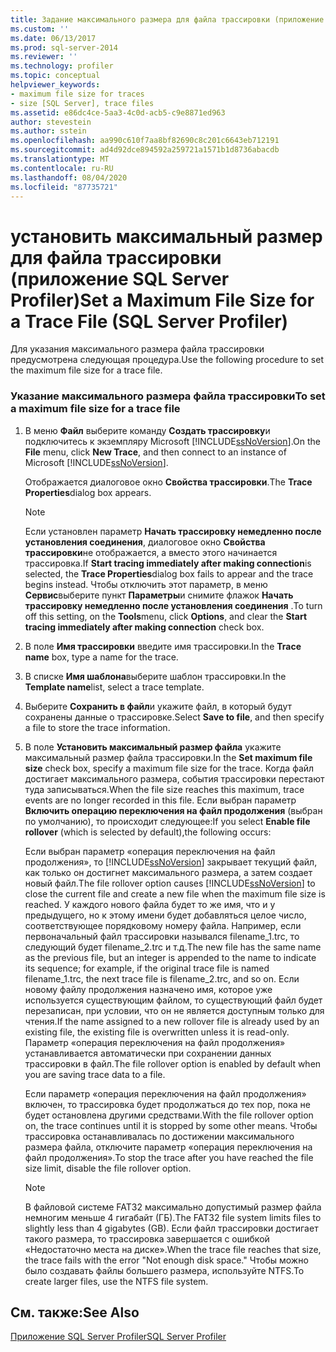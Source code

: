 ```yaml
---
title: Задание максимального размера для файла трассировки (приложение SQL Server Profiler) | Документы Майкрософт
ms.custom: ''
ms.date: 06/13/2017
ms.prod: sql-server-2014
ms.reviewer: ''
ms.technology: profiler
ms.topic: conceptual
helpviewer_keywords:
- maximum file size for traces
- size [SQL Server], trace files
ms.assetid: e86dc4ce-5aa3-4c0d-acb5-c9e8871ed963
author: stevestein
ms.author: sstein
ms.openlocfilehash: aa990c610f7aa8bf82690c8c201c6643eb712191
ms.sourcegitcommit: ad4d92dce894592a259721a1571b1d8736abacdb
ms.translationtype: MT
ms.contentlocale: ru-RU
ms.lasthandoff: 08/04/2020
ms.locfileid: "87735721"
---
```

# <a name="set-a-maximum-file-size-for-a-trace-file-sql-server-profiler"></a><span data-ttu-id="651bd-102">установить максимальный размер для файла трассировки (приложение SQL Server Profiler)</span><span class="sxs-lookup"><span data-stu-id="651bd-102">Set a Maximum File Size for a Trace File (SQL Server Profiler)</span></span>
  <span data-ttu-id="651bd-103">Для указания максимального размера файла трассировки предусмотрена следующая процедура.</span><span class="sxs-lookup"><span data-stu-id="651bd-103">Use the following procedure to set the maximum file size for a trace file.</span></span>  
  
### <a name="to-set-a-maximum-file-size-for-a-trace-file"></a><span data-ttu-id="651bd-104">Указание максимального размера файла трассировки</span><span class="sxs-lookup"><span data-stu-id="651bd-104">To set a maximum file size for a trace file</span></span>  
  
1.  <span data-ttu-id="651bd-105">В меню **Файл** выберите команду **Создать трассировку**и подключитесь к экземпляру Microsoft [!INCLUDE[ssNoVersion](../../includes/ssnoversion-md.md)].</span><span class="sxs-lookup"><span data-stu-id="651bd-105">On the **File** menu, click **New Trace**, and then connect to an instance of Microsoft [!INCLUDE[ssNoVersion](../../includes/ssnoversion-md.md)].</span></span>  
  
     <span data-ttu-id="651bd-106">Отображается диалоговое окно **Свойства трассировки**.</span><span class="sxs-lookup"><span data-stu-id="651bd-106">The **Trace Properties**dialog box appears.</span></span>  
  
    > [!NOTE]  
    >  <span data-ttu-id="651bd-107">Если установлен параметр **Начать трассировку немедленно после установления соединения**, диалоговое окно **Свойства трассировки**не отображается, а вместо этого начинается трассировка.</span><span class="sxs-lookup"><span data-stu-id="651bd-107">If **Start tracing immediately after making connection**is selected, the **Trace Properties**dialog box fails to appear and the trace begins instead.</span></span> <span data-ttu-id="651bd-108">Чтобы отключить этот параметр, в меню **Сервис**выберите пункт **Параметры**и снимите флажок **Начать трассировку немедленно после установления соединения** .</span><span class="sxs-lookup"><span data-stu-id="651bd-108">To turn off this setting, on the **Tools**menu, click **Options**, and clear the **Start tracing immediately after making connection** check box.</span></span>  
  
2.  <span data-ttu-id="651bd-109">В поле **Имя трассировки** введите имя трассировки.</span><span class="sxs-lookup"><span data-stu-id="651bd-109">In the **Trace name** box, type a name for the trace.</span></span>  
  
3.  <span data-ttu-id="651bd-110">В списке **Имя шаблона**выберите шаблон трассировки.</span><span class="sxs-lookup"><span data-stu-id="651bd-110">In the **Template name**list, select a trace template.</span></span>  
  
4.  <span data-ttu-id="651bd-111">Выберите **Сохранить в файл**и укажите файл, в который будут сохранены данные о трассировке.</span><span class="sxs-lookup"><span data-stu-id="651bd-111">Select **Save to file**, and then specify a file to store the trace information.</span></span>  
  
5.  <span data-ttu-id="651bd-112">В поле **Установить максимальный размер файла** укажите максимальный размер файла трассировки.</span><span class="sxs-lookup"><span data-stu-id="651bd-112">In the **Set maximum file size** check box, specify a maximum file size for the trace.</span></span> <span data-ttu-id="651bd-113">Когда файл достигает максимального размера, события трассировки перестают туда записываться.</span><span class="sxs-lookup"><span data-stu-id="651bd-113">When the file size reaches this maximum, trace events are no longer recorded in this file.</span></span> <span data-ttu-id="651bd-114">Если выбран параметр **Включить операцию переключения на файл продолжения** (выбран по умолчанию), то происходит следующее:</span><span class="sxs-lookup"><span data-stu-id="651bd-114">If you select **Enable file rollover** (which is selected by default),the following occurs:</span></span>  
  
     <span data-ttu-id="651bd-115">Если выбран параметр «операция переключения на файл продолжения», то [!INCLUDE[ssNoVersion](../../includes/ssnoversion-md.md)] закрывает текущий файл, как только он достигнет максимального размера, а затем создает новый файл.</span><span class="sxs-lookup"><span data-stu-id="651bd-115">The file rollover option causes [!INCLUDE[ssNoVersion](../../includes/ssnoversion-md.md)] to close the current file and create a new file when the maximum file size is reached.</span></span> <span data-ttu-id="651bd-116">У каждого нового файла будет то же имя, что и у предыдущего, но к этому имени будет добавляться целое число, соответствующее порядковому номеру файла. Например, если первоначальный файл трассировки назывался filename_1.trc, то следующий будет filename_2.trc и т.д.</span><span class="sxs-lookup"><span data-stu-id="651bd-116">The new file has the same name as the previous file, but an integer is appended to the name to indicate its sequence; for example, if the original trace file is named filename_1.trc, the next trace file is filename_2.trc, and so on.</span></span> <span data-ttu-id="651bd-117">Если новому файлу продолжения назначено имя, которое уже используется существующим файлом, то существующий файл будет перезаписан, при условии, что он не является доступным только для чтения.</span><span class="sxs-lookup"><span data-stu-id="651bd-117">If the name assigned to a new rollover file is already used by an existing file, the existing file is overwritten unless it is read-only.</span></span> <span data-ttu-id="651bd-118">Параметр «операция переключения на файл продолжения» устанавливается автоматически при сохранении данных трассировки в файл.</span><span class="sxs-lookup"><span data-stu-id="651bd-118">The file rollover option is enabled by default when you are saving trace data to a file.</span></span>  
  
     <span data-ttu-id="651bd-119">Если параметр «операция переключения на файл продолжения» включен, то трассировка будет продолжаться до тех пор, пока не будет остановлена другими средствами.</span><span class="sxs-lookup"><span data-stu-id="651bd-119">With the file rollover option on, the trace continues until it is stopped by some other means.</span></span> <span data-ttu-id="651bd-120">Чтобы трассировка останавливалась по достижении максимального размера файла, отключите параметр «операция переключения на файл продолжения».</span><span class="sxs-lookup"><span data-stu-id="651bd-120">To stop the trace after you have reached the file size limit, disable the file rollover option.</span></span>  
  
    > [!NOTE]  
    >  <span data-ttu-id="651bd-121">В файловой системе FAT32 максимально допустимый размер файла немногим меньше 4 гигабайт (ГБ).</span><span class="sxs-lookup"><span data-stu-id="651bd-121">The FAT32 file system limits files to slightly less than 4 gigabytes (GB).</span></span> <span data-ttu-id="651bd-122">Если файл трассировки достигает такого размера, то трассировка завершается с ошибкой «Недостаточно места на диске».</span><span class="sxs-lookup"><span data-stu-id="651bd-122">When the trace file reaches that size, the trace fails with the error "Not enough disk space."</span></span> <span data-ttu-id="651bd-123">Чтобы можно было создавать файлы большего размера, используйте NTFS.</span><span class="sxs-lookup"><span data-stu-id="651bd-123">To create larger files, use the NTFS file system.</span></span>  
  
## <a name="see-also"></a><span data-ttu-id="651bd-124">См. также:</span><span class="sxs-lookup"><span data-stu-id="651bd-124">See Also</span></span>  
 [<span data-ttu-id="651bd-125">Приложение SQL Server Profiler</span><span class="sxs-lookup"><span data-stu-id="651bd-125">SQL Server Profiler</span></span>](sql-server-profiler.md)  
  
  

